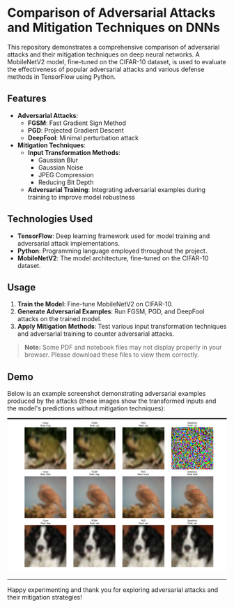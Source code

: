 # Comparison of Adversarial Attacks and Mitigation Techniques on DNNs

This repository demonstrates a comprehensive comparison of adversarial attacks and their mitigation techniques on deep neural networks. A MobileNetV2 model, fine-tuned on the CIFAR-10 dataset, is used to evaluate the effectiveness of popular adversarial attacks and various defense methods in TensorFlow using Python.

## Features

- **Adversarial Attacks**:  
  - **FGSM**: Fast Gradient Sign Method
  - **PGD**: Projected Gradient Descent
  - **DeepFool**: Minimal perturbation attack
- **Mitigation Techniques**:  
  - **Input Transformation Methods**:
    - Gaussian Blur
    - Gaussian Noise
    - JPEG Compression
    - Reducing Bit Depth
  - **Adversarial Training**: Integrating adversarial examples during training to improve model robustness

## Technologies Used

- **TensorFlow**: Deep learning framework used for model training and adversarial attack implementations.
- **Python**: Programming language employed throughout the project.
- **MobileNetV2**: The model architecture, fine-tuned on the CIFAR-10 dataset.

## Usage

1. **Train the Model**: Fine-tune MobileNetV2 on CIFAR-10.
2. **Generate Adversarial Examples**: Run FGSM, PGD, and DeepFool attacks on the trained model.
3. **Apply Mitigation Methods**: Test various input transformation techniques and adversarial training to counter adversarial attacks.

> **Note:** Some PDF and notebook files may not display properly in your browser. Please download these files to view them correctly.

## Demo

Below is an example screenshot demonstrating adversarial examples produced by the attacks (these images show the transformed inputs and the model's predictions without mitigation techniques):

![Adversarial Examples Demo](./screenshots/examples.png)

---

Happy experimenting and thank you for exploring adversarial attacks and their mitigation strategies!
